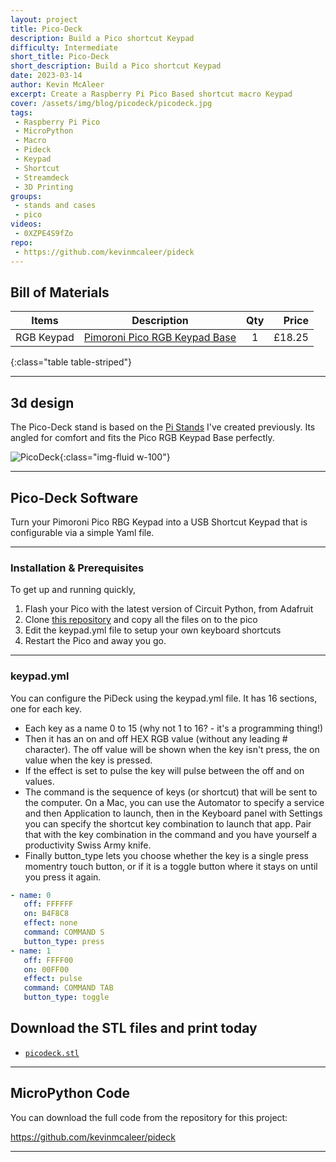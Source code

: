 ```yaml
---
layout: project
title: Pico-Deck
description: Build a Pico shortcut Keypad
difficulty: Intermediate
short_title: Pico-Deck
short_description: Build a Pico shortcut Keypad
date: 2023-03-14
author: Kevin McAleer
excerpt: Create a Raspberry Pi Pico Based shortcut macro Keypad
cover: /assets/img/blog/picodeck/picodeck.jpg
tags: 
 - Raspberry Pi Pico
 - MicroPython
 - Macro
 - Pideck
 - Keypad
 - Shortcut
 - Streamdeck
 - 3D Printing
groups:
 - stands and cases
 - pico
videos:
 - 0XZPE4S9fZo
repo:
 - https://github.com/kevinmcaleer/pideck
---
```


## Bill of Materials

Items         | Description                                                            | Qty |  Price
--------------|------------------------------------------------------------------------|:---:|------:
RGB Keypad  | [Pimoroni Pico RGB Keypad Base](collabs.shop/nzeyvd)                    |  1  | £18.25
{:class="table table-striped"}

---

## 3d design

The Pico-Deck stand is based on the [Pi Stands](/blog/pi-stand-v6.html) I've created previously. Its angled for comfort and fits the Pico RGB Keypad Base perfectly.

![PicoDeck](/assets/img/blog/picodeck/picodeck02.jpg){:class="img-fluid w-100"}

---

## Pico-Deck Software

Turn your Pimoroni Pico RBG Keypad into a USB Shortcut Keypad that is configurable via a simple Yaml file.

---

### Installation & Prerequisites

To get up and running quickly,

1. Flash your Pico with the latest version of Circuit Python, from Adafruit
1. Clone [this repository](https://github.com/kevinmcaleer/pideck) and copy all the files on to the pico
1. Edit the keypad.yml file to setup your own keyboard shortcuts
1. Restart the Pico and away you go.

---

### keypad.yml

You can configure the PiDeck using the keypad.yml file. It has 16 sections, one for each key.

* Each key as a name 0 to 15 (why not 1 to 16? - it's a programming thing!)
* Then it has an on and off HEX RGB value (without any leading # character). The off value will be shown when the key isn't press, the on value when the key is pressed.
* If the effect is set to pulse the key will pulse between the off and on values.
* The command is the sequence of keys (or shortcut) that will be sent to the computer. On a Mac, you can use the Automator to specify a service and then Application to launch, then in the Keyboard panel with Settings you can specify the shortcut key combination to launch that app. Pair that with the key combination in the command and you have yourself a productivity Swiss Army knife.
* Finally button_type lets you choose whether the key is a single press momentry touch button, or if it is a toggle button where it stays on until you press it again.

```yaml
- name: 0
   off: FFFFFF
   on: B4F8C8
   effect: none
   command: COMMAND S
   button_type: press
- name: 1
   off: FFFF00
   on: 00FF00
   effect: pulse
   command: COMMAND TAB
   button_type: toggle
```

## Download the STL files and print today

* [`picodeck.stl`](/assets/stl/picodeck/picodeck.stl)

---

## MicroPython Code

You can download the full code from the repository for this project:

<https://github.com/kevinmcaleer/pideck>

---
